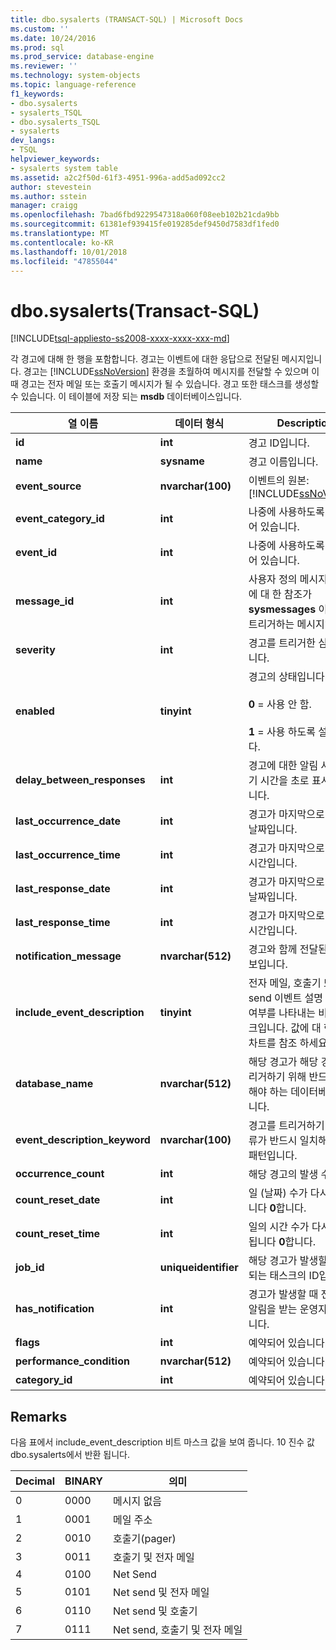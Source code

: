 ```yaml
---
title: dbo.sysalerts (TRANSACT-SQL) | Microsoft Docs
ms.custom: ''
ms.date: 10/24/2016
ms.prod: sql
ms.prod_service: database-engine
ms.reviewer: ''
ms.technology: system-objects
ms.topic: language-reference
f1_keywords:
- dbo.sysalerts
- sysalerts_TSQL
- dbo.sysalerts_TSQL
- sysalerts
dev_langs:
- TSQL
helpviewer_keywords:
- sysalerts system table
ms.assetid: a2c2f50d-61f3-4951-996a-add5ad092cc2
author: stevestein
ms.author: sstein
manager: craigg
ms.openlocfilehash: 7bad6fbd9229547318a060f08eeb102b21cda9bb
ms.sourcegitcommit: 61381ef939415fe019285def9450d7583df1fed0
ms.translationtype: MT
ms.contentlocale: ko-KR
ms.lasthandoff: 10/01/2018
ms.locfileid: "47855044"
---
```

# <a name="dbosysalerts-transact-sql"></a>dbo.sysalerts(Transact-SQL)
[!INCLUDE[tsql-appliesto-ss2008-xxxx-xxxx-xxx-md](../../includes/tsql-appliesto-ss2008-xxxx-xxxx-xxx-md.md)]

  각 경고에 대해 한 행을 포함합니다. 경고는 이벤트에 대한 응답으로 전달된 메시지입니다. 경고는 [!INCLUDE[ssNoVersion](../../includes/ssnoversion-md.md)] 환경을 초월하여 메시지를 전달할 수 있으며 이때 경고는 전자 메일 또는 호출기 메시지가 될 수 있습니다. 경고 또한 태스크를 생성할 수 있습니다.  이 테이블에 저장 되는 **msdb** 데이터베이스입니다.
  
|열 이름|데이터 형식|Description|  
|-----------------|---------------|-----------------|  
|**id**|**int**|경고 ID입니다.|  
|**name**|**sysname**|경고 이름입니다.|  
|**event_source**|**nvarchar(100)**|이벤트의 원본: [!INCLUDE[ssNoVersion](../../includes/ssnoversion-md.md)]|  
|**event_category_id**|**int**|나중에 사용하도록 예약되어 있습니다.|  
|**event_id**|**int**|나중에 사용하도록 예약되어 있습니다.|  
|**message_id**|**int**|사용자 정의 메시지 ID 또는에 대 한 참조가 **sysmessages** 이 경고를 트리거하는 메시지입니다.|  
|**severity**|**int**|경고를 트리거한 심각도입니다.|  
|**enabled**|**tinyint**|경고의 상태입니다.<br /><br /> **0** = 사용 안 함.<br /><br /> **1** = 사용 하도록 설정 합니다.|  
|**delay_between_responses**|**int**|경고에 대한 알림 사이의 대기 시간을 초로 표시한 것입니다.|  
|**last_occurrence_date**|**int**|경고가 마지막으로 발생한 날짜입니다.|  
|**last_occurrence_time**|**int**|경고가 마지막으로 발생한 시간입니다.|  
|**last_response_date**|**int**|경고가 마지막으로 알려진 날짜입니다.|  
|**last_response_time**|**int**|경고가 마지막으로 알려진 시간입니다.|  
|**notification_message**|**nvarchar(512)**|경고와 함께 전달된 추가 정보입니다.|  
|**include_event_description**|**tinyint**|전자 메일, 호출기 또는 Net send 이벤트 설명 보낼지 여부를 나타내는 비트 마스크입니다. 값에 대 한 아래 차트를 참조 하세요.|  
|**database_name**|**nvarchar(512)**|해당 경고가 해당 경고를 트리거하기 위해 반드시 발생해야 하는 데이터베이스입니다.|  
|**event_description_keyword**|**nvarchar(100)**|경고를 트리거하기 위해 오류가 반드시 일치해야 하는 패턴입니다.|  
|**occurrence_count**|**int**|해당 경고의 발생 수입니다.|  
|**count_reset_date**|**int**|일 (날짜) 수가 다시 설정 됩니다 **0**합니다.|  
|**count_reset_time**|**int**|일의 시간 수가 다시 설정 됩니다 **0**합니다.|  
|**job_id**|**uniqueidentifier**|해당 경고가 발생할 때 실행되는 태스크의 ID입니다.|  
|**has_notification**|**int**|경고가 발생할 때 전자 메일 알림을 받는 운영자의 수입니다.|  
|**flags**|**int**|예약되어 있습니다.|  
|**performance_condition**|**nvarchar(512)**|예약되어 있습니다.|  
|**category_id**|**int**|예약되어 있습니다.|  
  
 ## <a name="remarks"></a>Remarks

다음 표에서 include_event_description 비트 마스크 값을 보여 줍니다. 10 진수 값 dbo.sysalerts에서 반환 됩니다. 

|Decimal | BINARY | 의미 |
|------|------|------|
|0 |0000 |메시지 없음 |
|1 |0001 |메일 주소 |
|2 |0010 |호출기(pager) |
|3 |0011 |호출기 및 전자 메일 |
|4 |0100 |Net Send |
|5 |0101 |Net send 및 전자 메일 |
|6 |0110 |Net send 및 호출기 |
|7 |0111 |Net send, 호출기 및 전자 메일 |
  
